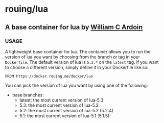 # rouing/lua
## A base container for lua by [William C Ardoin](https://git.rouing.me/)

### USAGE
A lightweight base container for lua. The container allows you to run the version of lua you want by choosing from the branch or tag in your `Dockerfile`. The default version of lua is `5.3.*` on the `latest` tag. If you want to choose a different version, simply define it in your Dockerfile like so:

```
FROM https://docker.rouing.me/docker/lua
```

You can pick the version of lua you want by using one of the following:

* base branches:
    * latest: the most current version of lua-5.3
    * 5.3: the most current version of lua-5.3 
    * 5.2: the most current version of lua-5.2 (5.2.4)
    * 5.1: the most current version of lua-5.1 (5.1.5)